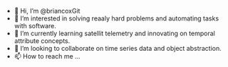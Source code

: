 - 👋 Hi, I’m @briancoxGit
- 👀 I’m interested in solving reaaly hard problems and automating tasks with software.
- 🌱 I’m currently learning satellit telemetry and innovating on temporal attribute concepts.
- 💞️ I’m looking to collaborate on time series data and object abstraction.
- 📫 How to reach me ...

<!---
briancoxGit/briancoxGit is a ✨ special ✨ repository because its `README.md` (this file) appears on your GitHub profile.
You can click the Preview link to take a look at your changes.
--->
